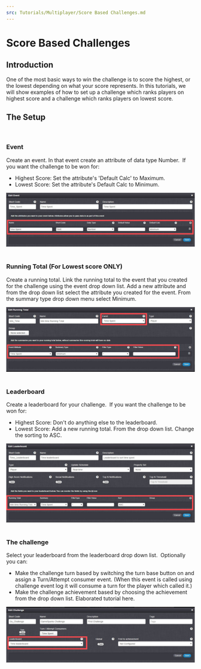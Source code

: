 ```yaml
---
src: Tutorials/Multiplayer/Score Based Challenges.md
---
```


# Score Based Challenges

## Introduction

One of the most basic ways to win the challenge is to score the highest, or the lowest depending on what your score represents. In this tutorials, we will show examples of how to set up a challenge which ranks players on highest score and a challenge which ranks players on lowest score.  

## The Setup

 

### Event

Create an event. In that event create an attribute of data type Number.  If you want the challenge to be won for:

  * Highest Score: Set the attribute's 'Default Calc' to Maximum.
  * Lowest Score: Set the attribute's Default Calc to Minimum.

![](img/ScoreBasedChallenges/1.jpg)
 

### Running Total (For Lowest score ONLY)

Create a running total. Link the running total to the event that you created for the challenge using the event drop down list. Add a new attribute and from the drop down list select the attribute you created for the event. From the summary type drop down menu select Minimum.

![](img/ScoreBasedChallenges/2.jpg)
 

### Leaderboard

Create a leaderboard for your challenge.  If you want the challenge to be won for:

  * Highest Score: Don't do anything else to the leaderboard.
  * Lowest Score: Add a new running total. From the drop down list. Change the sorting to ASC.

![](img/ScoreBasedChallenges/3.jpg)
 

### The challenge

Select your leaderboard from the leaderboard drop down list.  Optionally you can:

  * Make the challenge turn based by switching the turn base button on and assign a Turn/Attempt consumer event. (When this event is called using challenge event log it will consume a turn for the player which called it.)
  * Make the challenge achievement based by choosing the achievement from the drop down list. Elaborated tutorial here.

![](img/ScoreBasedChallenges/4.jpg)
